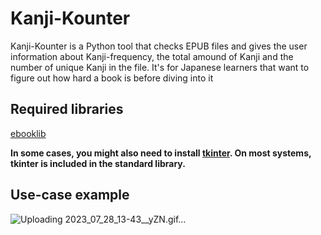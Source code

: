 # Kanji-Kounter
Kanji-Kounter is a Python tool that checks EPUB files and gives the user information about Kanji-frequency, the total amound of Kanji and the number of unique Kanji in the file. It's for Japanese learners that want to figure out how hard a book is before diving into it

## Required libraries
[ebooklib](https://pypi.org/project/EbookLib/)

**In some cases, you might also need to install [tkinter](https://docs.python.org/3/library/tkinter.html). On most systems, tkinter is included in the standard library.**

## Use-case example
![Uploading 2023_07_28_13-43__yZN.gif…]()
